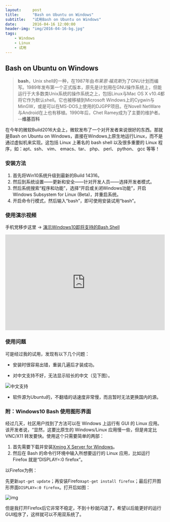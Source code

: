 ```yaml
---
layout:     post
title:      "Bash on Ubuntu on Windows"
subtitle:   "试用Bash on Ubuntu on Windows"
date:       2016-04-16 12:00:00
header-img: "img/2016-04-16-bg.jpg"
tags:
    - Windows
    - Linux
    - 试用
---
```


## Bash on Ubuntu on Windows

>**bash**，Unix shell的一种，在1987年由*布莱恩·福克斯*为了GNU计划而编写。1989年发布第一个正式版本，原先是计划用在GNU操作系统上，但能运行于大多数类Unix系统的操作系统之上，包括Linux与Mac OS X v10.4都将它作为默认shell。它也被移植到Microsoft Windows上的Cygwin与MinGW，或是可以在MS-DOS上使用的DJGPP项目。在Novell NetWare与Android在上也有移植。1990年后，Chet Ramey成为了主要的维护者。 --**维基百科**

在今年的微软Build2016大会上，微软发布了一个对开发者来说很好的东西。那就是Bash on Ubuntu on Windows，直接在Windows上原生地运行Linux，而不是通过虚拟机来实现。这包括 Linux 上著名的  bash shell 以及很多重要的 Linux 程序，如：apt、ssh、 vim、 emacs、tar、 php、  perl、 python、 gcc 等等！

### 安装方法

 1. 首先将Win10系统升级到最新的Build 14316。
 2. 然后到系统设置——更新和安全——针对开发人员——选择开发者模式。
 3. 然后系统搜索“程序和功能”，选择“开启或关闭Windows功能”，开启Windows Subsystem for Linux (Beta)，并重启系统。
 4. 开启命令行模式，然后输入“bash”，即可使用安装试用“bash”。

### 使用演示视频

手机党移步这里 -> [演示Windows10即将支持的Bash Shell](https://www.bilibili.com/video/av4261219/)

<div class="bilibili-play-ratio">
  <iframe src="https://player.bilibili.com/player.html?aid=4261219&cid=6888969&page=1" scrolling="no" border="0" frameborder="no" framespacing="0" allowfullscreen="true"> </iframe>
</div>
<style>
  .bilibili-play-ratio {
    position: relative;
    width: 100%;
    height: 0;
    padding-bottom: 60%; /* 高度应该是宽度的56% */
  }
  .bilibili-play-ratio iframe {
    position: absolute;
    width: 100%;
    height: 100%;
    left: 0;
    top: 0;
  }
</style>

### 使用问题

可是经过我的试用，发现有以下几个问题：

- 安装时很容易出错，重装几遍后才装成功。

- 对中文支持不好，无法显示较长的中文（见下图）。

![中文支持](/img/2016-04-16-bg-a.png)

- 软件源为Ubuntu的，不翻墙的话速度非常慢，而且暂时无法更换国内的源。

### 附：Windows10 Bash 使用图形界面

经过几天，社区用户找到了方法可以在 Windows 上运行有 GUI 的 Linux 应用。该开发者说，“显然，这要比原生的 Windows/Linux 应用慢一些，但是肯定比 VNC/X11 转发要快。使用这个只需要简单的两部：

1. 首先需要下载并安装[Xming X Server for Windows](https://sourceforge.net/projects/xming/files/)。
2. 然后在 Bash 的命令行环境中输入所想要运行的 Linux 应用，比如运行 Firefox 就是“DISPLAY=:0 firefox”。

以Firefox为例：

先更新`apt-get update`；再安装Firefox`apt-get install firefox`；最后打开图形界面`DISPLAY=:0 firefox`。打开后如图：

![img](/img/2016-04-16-bg-b.png)

但是我打开Firefox后它非常不稳定，不到十秒就闪退了。希望以后能更好的运行GUI程序了，这样就可以不用双系统了。
